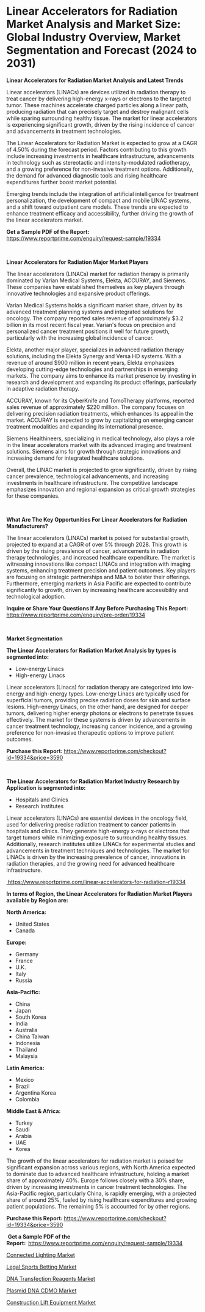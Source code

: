 <p><h1>Linear Accelerators for Radiation Market Analysis and Market Size: Global Industry Overview, Market Segmentation and Forecast (2024 to 2031)</h1></p><p><strong>Linear Accelerators for Radiation Market Analysis and Latest Trends</strong></p>
<p><p>Linear accelerators (LINACs) are devices utilized in radiation therapy to treat cancer by delivering high-energy x-rays or electrons to the targeted tumor. These machines accelerate charged particles along a linear path, producing radiation that can precisely target and destroy malignant cells while sparing surrounding healthy tissue. The market for linear accelerators is experiencing significant growth, driven by the rising incidence of cancer and advancements in treatment technologies.</p><p>The Linear Accelerators for Radiation Market is expected to grow at a CAGR of 4.50% during the forecast period. Factors contributing to this growth include increasing investments in healthcare infrastructure, advancements in technology such as stereotactic and intensity-modulated radiotherapy, and a growing preference for non-invasive treatment options. Additionally, the demand for advanced diagnostic tools and rising healthcare expenditures further boost market potential. </p><p>Emerging trends include the integration of artificial intelligence for treatment personalization, the development of compact and mobile LINAC systems, and a shift toward outpatient care models. These trends are expected to enhance treatment efficacy and accessibility, further driving the growth of the linear accelerators market.</p></p>
<p><strong>Get a Sample PDF of the Report:&nbsp;</strong> <a href="https://www.reportprime.com/enquiry/request-sample/19334?utm_campaign=1843&utm_medium=2&utm_source=Github&utm_content=ia&utm_term=28112024&utm_id=linear-accelerators-for-radiation">https://www.reportprime.com/enquiry/request-sample/19334</a></p>
<p>&nbsp;</p>
<p><strong>Linear Accelerators for Radiation Major Market Players</strong></p>
<p><p>The linear accelerators (LINACs) market for radiation therapy is primarily dominated by Varian Medical Systems, Elekta, ACCURAY, and Siemens. These companies have established themselves as key players through innovative technologies and expansive product offerings.</p><p>Varian Medical Systems holds a significant market share, driven by its advanced treatment planning systems and integrated solutions for oncology. The company reported sales revenue of approximately $3.2 billion in its most recent fiscal year. Varian's focus on precision and personalized cancer treatment positions it well for future growth, particularly with the increasing global incidence of cancer.</p><p>Elekta, another major player, specializes in advanced radiation therapy solutions, including the Elekta Synergy and Versa HD systems. With a revenue of around $900 million in recent years, Elekta emphasizes developing cutting-edge technologies and partnerships in emerging markets. The company aims to enhance its market presence by investing in research and development and expanding its product offerings, particularly in adaptive radiation therapy.</p><p>ACCURAY, known for its CyberKnife and TomoTherapy platforms, reported sales revenue of approximately $220 million. The company focuses on delivering precision radiation treatments, which enhances its appeal in the market. ACCURAY is expected to grow by capitalizing on emerging cancer treatment modalities and expanding its international presence.</p><p>Siemens Healthineers, specializing in medical technology, also plays a role in the linear accelerators market with its advanced imaging and treatment solutions. Siemens aims for growth through strategic innovations and increasing demand for integrated healthcare solutions.</p><p>Overall, the LINAC market is projected to grow significantly, driven by rising cancer prevalence, technological advancements, and increasing investments in healthcare infrastructure. The competitive landscape emphasizes innovation and regional expansion as critical growth strategies for these companies.</p></p>
<p>&nbsp;</p>
<p><strong>What Are The Key Opportunities For Linear Accelerators for Radiation Manufacturers?</strong></p>
<p><p>The linear accelerators (LINACs) market is poised for substantial growth, projected to expand at a CAGR of over 5% through 2028. This growth is driven by the rising prevalence of cancer, advancements in radiation therapy technologies, and increased healthcare expenditure. The market is witnessing innovations like compact LINACs and integration with imaging systems, enhancing treatment precision and patient outcomes. Key players are focusing on strategic partnerships and M&A to bolster their offerings. Furthermore, emerging markets in Asia Pacific are expected to contribute significantly to growth, driven by increasing healthcare accessibility and technological adoption.</p></p>
<p><strong>Inquire or Share Your Questions If Any Before Purchasing This Report:</strong> <a href="https://www.reportprime.com/enquiry/pre-order/19334?utm_campaign=1843&utm_medium=2&utm_source=Github&utm_content=ia&utm_term=28112024&utm_id=linear-accelerators-for-radiation">https://www.reportprime.com/enquiry/pre-order/19334</a></p>
<p>&nbsp;</p>
<p><strong>Market Segmentation</strong></p>
<p><strong>The Linear Accelerators for Radiation Market Analysis by types is segmented into:</strong></p>
<p><ul><li>Low-energy Linacs</li><li>High-energy Linacs</li></ul></p>
<p><p>Linear accelerators (Linacs) for radiation therapy are categorized into low-energy and high-energy types. Low-energy Linacs are typically used for superficial tumors, providing precise radiation doses for skin and surface lesions. High-energy Linacs, on the other hand, are designed for deeper tumors, delivering higher energy photons or electrons to penetrate tissues effectively. The market for these systems is driven by advancements in cancer treatment technology, increasing cancer incidence, and a growing preference for non-invasive therapeutic options to improve patient outcomes.</p></p>
<p><strong>Purchase this Report:&nbsp;</strong><a href="https://www.reportprime.com/checkout?id=19334&price=3590&utm_campaign=1843&utm_medium=2&utm_source=Github&utm_content=ia&utm_term=28112024&utm_id=linear-accelerators-for-radiation">https://www.reportprime.com/checkout?id=19334&price=3590</a></p>
<p>&nbsp;</p>
<p><strong>The Linear Accelerators for Radiation Market Industry Research by Application is segmented into:</strong></p>
<p><ul><li>Hospitals and Clinics</li><li>Research Institutes</li></ul></p>
<p><p>Linear accelerators (LINACs) are essential devices in the oncology field, used for delivering precise radiation treatment to cancer patients in hospitals and clinics. They generate high-energy x-rays or electrons that target tumors while minimizing exposure to surrounding healthy tissues. Additionally, research institutes utilize LINACs for experimental studies and advancements in treatment techniques and technologies. The market for LINACs is driven by the increasing prevalence of cancer, innovations in radiation therapies, and the growing need for advanced healthcare infrastructure.</p></p>
<p><a href="https://www.reportprime.com/linear-accelerators-for-radiation-r19334?utm_campaign=1843&utm_medium=2&utm_source=Github&utm_content=ia&utm_term=28112024&utm_id=linear-accelerators-for-radiation">&nbsp;https://www.reportprime.com/linear-accelerators-for-radiation-r19334</a></p>
<p><strong>In terms of Region, the Linear Accelerators for Radiation Market Players available by Region are:</strong></p>
<p>
    <p> <strong> North America: </strong>
        <ul>
            <li>United States</li>
            <li>Canada</li>
        </ul>
        </p> 
    <p> <strong> Europe: </strong>
        <ul>
            <li>Germany</li>
            <li>France</li>
            <li>U.K.</li>
            <li>Italy</li>
            <li>Russia</li>
        </ul>
        </p> 
    <p> <strong> Asia-Pacific: </strong>
        <ul>
            <li>China</li>
            <li>Japan</li>
            <li>South Korea</li>
            <li>India</li>
            <li>Australia</li>
            <li>China Taiwan</li>
            <li>Indonesia</li>
            <li>Thailand</li>
            <li>Malaysia</li>
        </ul>
        </p> 
    <p> <strong> Latin America: </strong>
        <ul>
            <li>Mexico</li>
            <li>Brazil</li>
            <li>Argentina Korea</li>
            <li>Colombia</li>
        </ul>
        </p> 
    <p> <strong> Middle East & Africa: </strong>
        <ul>
            <li>Turkey</li>
            <li>Saudi</li>
            <li>Arabia</li>
            <li>UAE</li>
            <li>Korea</li>
        </ul>
    </p>
    </p>
<p><p>The growth of the linear accelerators for radiation market is poised for significant expansion across various regions, with North America expected to dominate due to advanced healthcare infrastructure, holding a market share of approximately 40%. Europe follows closely with a 30% share, driven by increasing investments in cancer treatment technologies. The Asia-Pacific region, particularly China, is rapidly emerging, with a projected share of around 25%, fueled by rising healthcare expenditures and growing patient populations. The remaining 5% is accounted for by other regions.</p></p>
<p><strong>Purchase this Report: </strong><a href="https://www.reportprime.com/checkout?id=19334&price=3590&utm_campaign=1843&utm_medium=2&utm_source=Github&utm_content=ia&utm_term=28112024&utm_id=linear-accelerators-for-radiation">https://www.reportprime.com/checkout?id=19334&price=3590</a></p>
<p>&nbsp;<strong>Get a Sample PDF of the Report:&nbsp;&nbsp;</strong><a href="https://www.reportprime.com/enquiry/request-sample/19334?utm_campaign=1843&utm_medium=2&utm_source=Github&utm_content=ia&utm_term=28112024&utm_id=linear-accelerators-for-radiation">https://www.reportprime.com/enquiry/request-sample/19334</a></p>
<p><strong></strong></p>
<p><p><a href="https://www.linkedin.com/pulse/connected-lighting-market-size-analysis-2024-2031-deployment-pmusf?utm_campaign=1843&utm_medium=2&utm_source=Github&utm_content=ia&utm_term=28112024&utm_id=linear-accelerators-for-radiation">Connected Lighting Market</a></p><p><a href="https://www.linkedin.com/pulse/data-global-legal-sports-betting-markets-share-size-growth-dzj7c?utm_campaign=1843&utm_medium=2&utm_source=Github&utm_content=ia&utm_term=28112024&utm_id=linear-accelerators-for-radiation">Legal Sports Betting Market</a></p><p><a href="https://issuu.com/reportprime-2/docs/dna-transfection-reagents-market-si_bfc844feb3bfa8?utm_campaign=1843&utm_medium=2&utm_source=Github&utm_content=ia&utm_term=28112024&utm_id=linear-accelerators-for-radiation">DNA Transfection Reagents Market</a></p><p><a href="https://issuu.com/reportprime-2/docs/plasmid-dna-cdmo-market-size-2030.p_fc6dbced7a3159?utm_campaign=1843&utm_medium=2&utm_source=Github&utm_content=ia&utm_term=28112024&utm_id=linear-accelerators-for-radiation">Plasmid DNA CDMO Market</a></p><p><a href="https://www.linkedin.com/pulse/how-134-growth-construction-lift-equipment-market-shaped-vapre?utm_campaign=1843&utm_medium=2&utm_source=Github&utm_content=ia&utm_term=28112024&utm_id=linear-accelerators-for-radiation">Construction Lift Equipment Market</a></p></p>